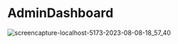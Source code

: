 # AdminDashboard

![screencapture-localhost-5173-2023-08-08-18_57_40](https://github.com/Navodhya-2011/AdminDashboard/assets/73772623/ecc4c7c7-2521-4587-a795-3d96c9c1f2e3)
